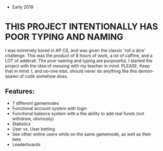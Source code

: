 - Early 2019

# THIS PROJECT INTENTIONALLY HAS POOR TYPING AND NAMING

I was extremely bored in AP CS, and was given the classic 'roll a dice' challenge.
This was the product of 8 hours of work, a lot of caffine, and a LOT of adderall.
The poor naming and typing are purposeful, I started the project with the idea of messing with my teacher in mind. PLEASE. Keep that in mind. I, and no-one else, should never do anything like this demon-spawn of code somehow does.

## Features:
- 7 different gamemodes
- Functional account system with login
- Funcitonal balance system with a the ability to add real funds (not withdraw, obviously)
- Statistics
- User vs. User betting
- See other online users while on the same gamemode, as well as their bets
- Leaderboards
